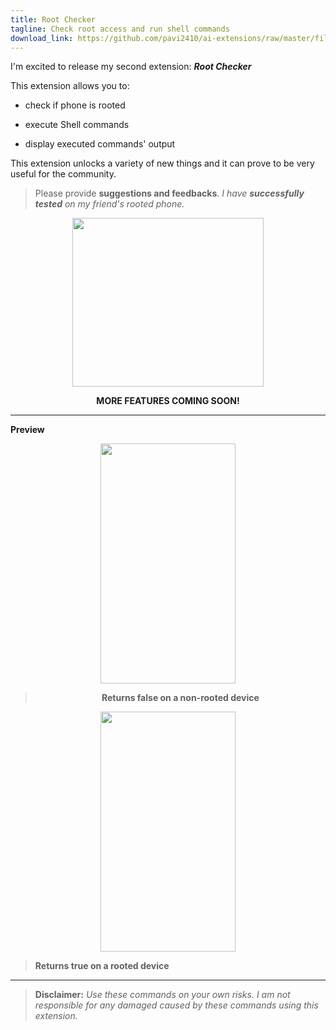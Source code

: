 ```yaml
---
title: Root Checker
tagline: Check root access and run shell commands
download_link: https://github.com/pavi2410/ai-extensions/raw/master/files/RootChecker.aix
---
```


I'm excited to release my second extension: _**Root Checker**_

This extension allows you to:

* check if phone is rooted

* execute Shell commands

* display executed commands' output

This extension unlocks a variety of new things and it can prove to be very useful for the community.

> Please provide **suggestions and feedbacks**. _I have **successfully tested** on my friend's rooted phone._

<div align=center><img src="/uploads/default/original/2X/2/24f7e7cbb09ffef0a4a76741e49bf4f952908bc7.png" width="306" height="270"></div>

**<div align=center>MORE FEATURES COMING SOON!</div>**

----------


**Preview**

**<div align=center><img src="/uploads/default/original/2X/e/eb276b0fb10fb0610282311eb5f4008b125b73b2.png" width="216" height="384">**

> **Returns false on a non-rooted device</div>**

**<div align=center><img src="/uploads/default/original/2X/0/0c6d6f34fd3ce63e86debd166e8fdd4fe301c1c8.jpg" width="216" height="384"></div>**

> **Returns true on a rooted device**


----------

> **Disclaimer:** _Use these commands on your own risks. I am not responsible for any damaged caused by these commands using this extension._

